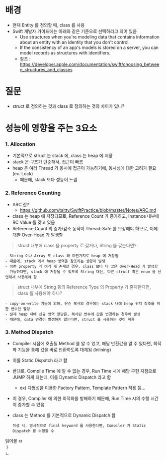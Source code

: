 # 배경
- 현재 Entity 를 정의할 때, class 를 사용
- Swift 개발자 가이드에는 아래와 같은 기준으로 선택하라고 되어 있음
  - Use structures when you're modeling data that contains information about an entity with an identity that you don't control.
  - If the consistency of an app's models is stored on a server, you can model records as structures with identifiers.
  - 참조 : https://developer.apple.com/documentation/swift/choosing_between_structures_and_classes 


# 질문
- struct 로 정의하는 것과 class 로 정의하는 것의 차이가 있나?


# 성능에 영향을 주는 3요소

### 1. Allocation
  - 기본적으로 struct 는 stack 에, class 는 heap 에 저장
  - stack 은 구조가 단순해서, 접근이 빠름
  - heap 은 여러 Thread 가 동시에 접근이 가능하기에, 동시성에 대한 고려가 필요 (ex. Lock)
    - 때문에, stack 보다 성능이 느림

      
### 2. Reference Counting
  - ARC 란?
    - https://github.com/taitty/SwiftPractice/blob/master/Notes/ARC.md
  - class 는 heap 에 저장되므로, Reference Count 가 증가하고, Instance 내부에 RC Value 를 갖고 있음
  - Reference Count 의 증가/감소 동작이 Thread-Safe 를 보장해야 하므로, 이에 대한 Over-Head 가 발생함
  
> struct 내부에 class 을 property 로 갖거나, String 을 갖는다면?

    - String 이나 Array 도 class 와 마찬가지로 heap 에 저장됨
    - 때문에, stack 에서 heap 영역을 참조하는 상황이 발생
    - 이런 property 가 여러 개 존재할 경우, class 보다 더 많은 Over-Head 가 발생함
    - 가능하다면, stack 에 저장될 수 있도록 String 대신, 다른 struct 혹은 enum 을 선언해서 사용해야 함
      
> struct 내부에 String 등의 Reference Type 의 Property 가 존재한다면, class 를 사용해야 하나?

    - copy-on-write 기능에 의해, 단순 복사의 경우에는 stack 내에 heap 위치 참조를 위한 변수만 할당
    - 실제 heap 내에 신규 영역 할당은, 복사된 변수에 값을 변경하는 경우에 발생
    - 때문에, data 변경이 발생하지 않는다면, struct 를 사용하는 것이 빠름
    
      
### 3. Method Dispatch
  - Compiler 시점에 호출될 Method 를 알 수 있고, 해당 반환값을 알 수 있다면, 최적화 기능을 통해 값을 바로 반환하도록 대체됨 (Inlining)
  - 이를 Static Dispatch 라고 함
  - 반대로, Compile Time 에 알 수 없는 경우, Run Time 시에 해당 구현 지점으로 JUMP 하게 되는데, 이를 Dynamic Dispatch 라고 함
    - ex) 다형성을 이용한 Factory Pattern, Template Pattern 적용 등...
  - 이 경우, Compiler 에 의한 최적화를 방해하기 때문에, Run Time 시의 수행 시간이 증가할 수 있음
  - class 는 Method 를 기본적으로 Dynamic Dispatch 함

        작성 시, 명시적으로 final keyword 를 사용한다면, Compiler 가 Static Dispatch 를 수행할 수 

읽어볼  ㅁ  
    ㅏ  
    ㄴ  
      
